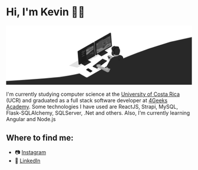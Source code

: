 # Hi, I'm Kevin 👋🏾

<img src="./img/banner-grayscale.gif">

I'm currently studying computer science at the <a href="https://www.ucr.ac.cr/">University of Costa Rica</a> (UCR) and graduated as a full stack software developer at <a href="https://4geeksacademy.com/">4Geeks Academy</a>. Some technologies I have used are ReactJS, Strapi, MySQL, Flask-SQLAlchemy, SQLServer, .Net and others. Also, I'm currently learning Angular and Node.js 

## Where to find me: <img src="">
- 📷 <a href="https://www.instagram.com/kevinpitticastro/">Instagram</a> 
- 💼 <a href="https://www.linkedin.com/in/kevinpitti">LinkedIn</a> 

<!--
**KevinJPC/KevinJPC** is a ✨ _special_ ✨ repository because its `README.md` (this file) appears on your GitHub profile.

Here are some ideas to get you started:

- 🔭 I’m currently working on ...
- 🌱 I’m currently learning ...
- 👯 I’m looking to collaborate on ...
- 🤔 I’m looking for help with ...
- 💬 Ask me about ...
- 📫 How to reach me: ...
- 😄 Pronouns: ...
- ⚡ Fun fact: ...
-->
